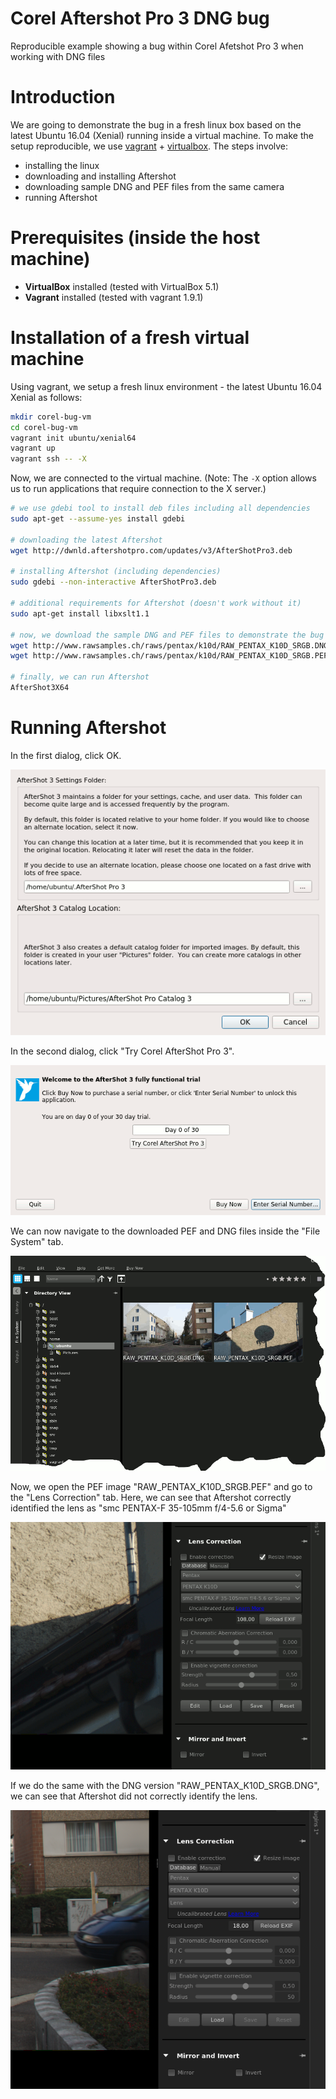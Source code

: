 # Corel Aftershot Pro 3 DNG bug
Reproducible example showing a bug within Corel Afetshot Pro 3 when working with DNG files

# Introduction

We are going to demonstrate the bug in a fresh linux box based on the latest Ubuntu 16.04 (Xenial) running inside a virtual machine.
To make the setup reproducible, we use [vagrant](https://www.vagrantup.com/) + [virtualbox](https://www.virtualbox.org/).
The steps involve:
- installing the linux
- downloading and installing Aftershot
- downloading sample DNG and PEF files from the same camera
- running Aftershot

# Prerequisites (inside the host machine)
- **VirtualBox** installed (tested with VirtualBox 5.1)
- **Vagrant** installed (tested with vagrant 1.9.1)

# Installation of a fresh virtual machine
Using vagrant, we setup a fresh linux environment - the latest Ubuntu 16.04 Xenial as follows:

```sh
mkdir corel-bug-vm
cd corel-bug-vm
vagrant init ubuntu/xenial64
vagrant up
vagrant ssh -- -X
```

Now, we are connected to the virtual machine.
(Note: The `-X` option allows us to run applications that require connection to the X server.)

```sh
# we use gdebi tool to install deb files including all dependencies
sudo apt-get --assume-yes install gdebi

# downloading the latest Aftershot
wget http://dwnld.aftershotpro.com/updates/v3/AfterShotPro3.deb

# installing Aftershot (including dependencies)
sudo gdebi --non-interactive AfterShotPro3.deb

# additional requirements for Aftershot (doesn't work without it)
sudo apt-get install libxslt1.1

# now, we download the sample DNG and PEF files to demonstrate the bug
wget http://www.rawsamples.ch/raws/pentax/k10d/RAW_PENTAX_K10D_SRGB.DNG
wget http://www.rawsamples.ch/raws/pentax/k10d/RAW_PENTAX_K10D_SRGB.PEF

# finally, we can run Aftershot
AfterShot3X64
```

# Running Aftershot
In the first dialog, click OK.

![Dialog 1](aftershot-dialog1.png)

In the second dialog, click "Try Corel AfterShot Pro 3".

![Dialog 2](aftershot-dialog2.png)

We can now navigate to the downloaded PEF and DNG files inside the "File System" tab.

![LensId in PEF](app-findfiles.png)

Now, we open the PEF image "RAW_PENTAX_K10D_SRGB.PEF" and go to the "Lens Correction" tab.
Here, we can see that Aftershot correctly identified the lens as "smc PENTAX-F 35-105mm f/4-5.6 or Sigma"

![LensId in PEF](app-lens-in-pef.png)

If we do the same with the DNG version "RAW_PENTAX_K10D_SRGB.DNG", we can see that Aftershot did not correctly identify the lens.

![LensId in DNG](app-lens-in-dng.png)
